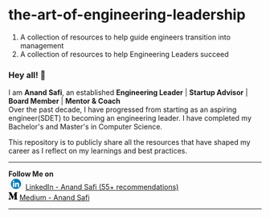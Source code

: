# the-art-of-engineering-leadership
1. A collection of resources to help guide engineers transition into management
2. A collection of resources to help Engineering Leaders succeed

### Hey all! 👋
I am **Anand Safi**, an established **Engineering Leader** | **Startup Advisor** | **Board Member** | **Mentor & Coach** <br>
Over the past decade, I have progressed from starting as an aspiring engineer(SDET) to becoming an engineering leader. 
I have completed my Bachelor's and Master's in Computer Science.

This repository is to publicly share all the resources that have shaped my career as I reflect on my learnings and best practices.

<hr />

**Follow Me on** <br>
<img src="https://github.com/anandsafi/anandsafi/blob/main/linkedin%20icon.jpeg" width="30px"> [LinkedIn - Anand Safi (55+ recommendations)](https://www.linkedin.com/in/anandsafi/)<br>
<img src="https://github.com/anandsafi/anandsafi/blob/main/medium%20icon.png" width="18px"> [Medium - Anand Safi](https://anandsafi.medium.com)<br>

<hr />
